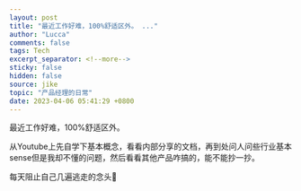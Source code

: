 ```yaml
---
layout: post
title: "最近工作好难，100%舒适区外。 ..."
author: "Lucca"
comments: false
tags: Tech
excerpt_separator: <!--more-->
sticky: false
hidden: false
source: jike
topic: "产品经理的日常"
date: 2023-04-06 05:41:29 +0800
---
```


最近工作好难，100%舒适区外。

从Youtube上先自学下基本概念，看看内部分享的文档，再到处问人问些行业基本sense但是我却不懂的问题，然后看看其他产品咋搞的，能不能抄一抄。

每天阻止自己几遍逃走的念头🐶

<!--more-->
